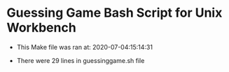 # Guessing Game Bash Script for Unix Workbench

* This Make file was ran at: 2020-07-04:15:14:31

* There were 29  lines in guessinggame.sh file

